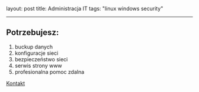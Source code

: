 layout: post
title: Administracja IT
tags: "linux windows security"

---

## Potrzebujesz:

   1. buckup danych 
   2. konfiguracje sieci
   3. bezpieczeństwo sieci
   4. serwis strony www
   5. profesionalna pomoc zdalna


   [Kontakt](https://keca13.github.io/tasks)